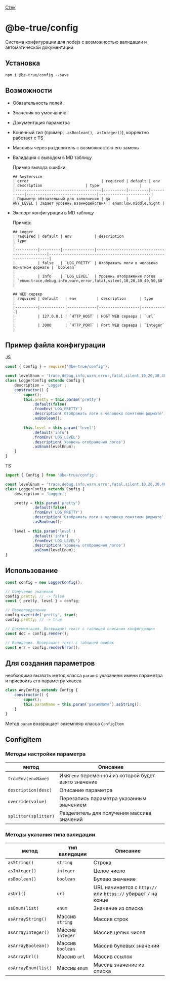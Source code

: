 [Стек](../../README.md)

# @be-true/config

Система конфигурации для nodejs с возможностью валидации и автоматической документации

## Установка
```
npm i @be-true/config --save
```

## Возможности

- Обязательность полей
- Значения по умолчанию
- Документация параметра
- Конечный тип (пример, `.asBoolean()`, `.asInteger()`), корректно работает с TS
- Массивы через разделитель с возможностью его замены
- Валидация с выводом в MD таблицу

    Пример вывода ошибки:
    ```
    ## AnyService
    | error                                | required | default | env       | description                   | type                  |
    |--------------------------------------|----------|---------|-----------|-------------------------------|-----------------------|
    | Параметр обязательный для заполнения | да       |         | ANY_LEVEL | Задает уровень взаимодействия | enum:low,middle,hight |
    ```
- Экспорт конфигурации в MD таблицу

    Пример:
    ```
    ## Logger
    | required | default | env          | description                                 | type                                                              |
    |----------|---------|--------------|---------------------------------------------|-------------------------------------------------------------------|
    |          | false   | `LOG_PRETTY` | Отображать логи в человеко понятном формате | `boolean`                                                         |
    |          | info    | `LOG_LEVEL`  | Уровень отображения логов                   | `enum:trace,debug,info,warn,error,fatal,silent,10,20,30,40,50,60` |

    ## WEB сервер
    | required | default   | env         | description      | type      |
    |----------|-----------|-------------|------------------|-----------|
    |          | 127.0.0.1 | `HTTP_HOST` | HOST WEB сервера | `url`     |
    |          | 3000      | `HTTP_PORT` | Port WEB сервера | `integer` |
    ```

## Пример файла конфигурации

JS
```javascript
const { Config } = require('@be-true/config');

const levelEnum = 'trace,debug,info,warn,error,fatal,silent,10,20,30,40,50,60'.split(',');
class LoggerConfig extends Config {
    description = 'Logger';
    constructor() {
        super();
        this.pretty = this.param('pretty')
            .default(false)
            .fromEnv('LOG_PRETTY')
            .description('Отображать логи в человеко понятном формате')
            .asBoolean();
            
        this.level = this.param('level')
            .default('info')
            .fromEnv('LOG_LEVEL')
            .description('Уровень отображения логов')
            .asEnum(levelEnum);
    }
}
```

TS
```typescript
import { Config } from '@be-true/config';

const levelEnum = 'trace,debug,info,warn,error,fatal,silent,10,20,30,40,50,60'.split(',');
class LoggerConfig extends Config {
    description = 'Logger';

    pretty = this.param('pretty')
            .default(false)
            .fromEnv('LOG_PRETTY')
            .description('Отображать логи в человеко понятном формате')
            .asBoolean();
            
    level = this.param('level')
            .default('info')
            .fromEnv('LOG_LEVEL')
            .description('Уровень отображения логов')
            .asEnum(levelEnum);
}
```

## Использование
```javascript
const config = new LoggerConfig();

// Получение значений
config.pretty; // -> false
const { pretty, level } = config;

// Переопределение
config.override('pretty', true);
config.pretty; // -> true

// Документация. Возвращает текст с таблицей описания конфигурации
const doc = config.render();

// Валидация. Возвращает текст с таблицей ошибок
const err = config.renderError();
```

## Для создания параметров

необходимо вызвать метод класса `param` с указанием имени параметра и присвоить его параметру класса

```javascript
class AnyConfig extends Config {
    constructor() {
        super();
        this.paramName = this.param('paramName').asString();
    }
}
```

Метод `param` возвращает экземпляр класса `ConfigItem`

## ConfigItem

### Методы настройки параметра

| метод                | Описание                                             |
|----------------------|------------------------------------------------------|
| `fromEnv(envName)`   | Имя `env` переменной из которой будет взято значение |
| `description(desc)`  | Описание параметра                                   |
| `override(value)`    | Перезапись параметра указанным значением             |
| `splitter(splitter)` | Разделитель для получения массива значений           |

### Методы указания типа валидации

| метод               | тип валидации    | Описание                                                       |
|---------------------|------------------|----------------------------------------------------------------|
| `asString()`        | `string`         | Строка                                                         |
| `asInteger()`       | `integer`        | Целое число                                                    |
| `asBoolean()`       | `boolean`        | Булево значение                                                |
| `asUrl()`           | `url`            | URL начинается с `http://` или `https://` убирает `/` на конце |
| `asEnum(list)`      | `enum`           | Значение из списка                                             |
| `asArrayString()`   | Массив `string`  | Массив строк                                                   |
| `asArrayInteger()`  | Массив `integer` | Массив целых чисел                                             |
| `asArrayBoolean()`  | Массив `boolean` | Массив булевых значений                                        |
| `asArrayUrl()`      | Массив `url`     | Массив ссылок                                                  |
| `asArrayEnum(list)` | Массив `enum`    | Массив значение из списка                                      |
